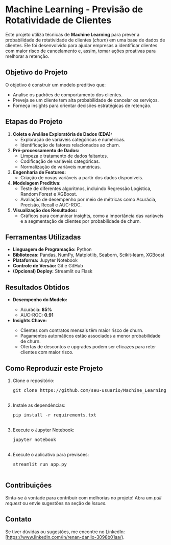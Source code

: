 <!DOCTYPE html>
<html>
<head>
    <title>Machine Learning - Previsão de Rotatividade de Clientes</title>
</head>
<body>
    <h1>Machine Learning - Previsão de Rotatividade de Clientes</h1>
    <p>
        Este projeto utiliza técnicas de <strong>Machine Learning</strong> para prever a probabilidade de rotatividade de clientes (<em>churn</em>) em uma base de dados de clientes. Ele foi desenvolvido para ajudar empresas a identificar clientes com maior risco de cancelamento e, assim, tomar ações proativas para melhorar a retenção.
    </p>

 <h2>Objetivo do Projeto</h2>
    <p>
        O objetivo é construir um modelo preditivo que:
    </p>
    <ul>
        <li>Analise os padrões de comportamento dos clientes.</li>
        <li>Preveja se um cliente tem alta probabilidade de cancelar os serviços.</li>
        <li>Forneça insights para orientar decisões estratégicas de retenção.</li>
    </ul>

 <h2>Etapas do Projeto</h2>
    <ol>
        <li>
            <strong>Coleta e Análise Exploratória de Dados (EDA):</strong>
            <ul>
                <li>Exploração de variáveis categóricas e numéricas.</li>
                <li>Identificação de fatores relacionados ao churn.</li>
            </ul>
        </li>
        <li>
            <strong>Pré-processamento de Dados:</strong>
            <ul>
                <li>Limpeza e tratamento de dados faltantes.</li>
                <li>Codificação de variáveis categóricas.</li>
                <li>Normalização de variáveis numéricas.</li>
            </ul>
        </li>
        <li>
            <strong>Engenharia de Features:</strong>
            <ul>
                <li>Criação de novas variáveis a partir dos dados disponíveis.</li>
            </ul>
        </li>
        <li>
            <strong>Modelagem Preditiva:</strong>
            <ul>
                <li>Teste de diferentes algoritmos, incluindo Regressão Logística, Random Forest e XGBoost.</li>
                <li>Avaliação de desempenho por meio de métricas como Acurácia, Precisão, Recall e AUC-ROC.</li>
            </ul>
        </li>
        <li>
            <strong>Visualização dos Resultados:</strong>
            <ul>
                <li>Gráficos para comunicar insights, como a importância das variáveis e a segmentação de clientes por probabilidade de churn.</li>
            </ul>
        </li>
    </ol>

<h2>Ferramentas Utilizadas</h2>
    <ul>
        <li><strong>Linguagem de Programação:</strong> Python</li>
        <li><strong>Bibliotecas:</strong> Pandas, NumPy, Matplotlib, Seaborn, Scikit-learn, XGBoost</li>
        <li><strong>Plataforma:</strong> Jupyter Notebook</li>
        <li><strong>Controle de Versão:</strong> Git e GitHub</li>
        <li><strong>(Opcional) Deploy:</strong> Streamlit ou Flask</li>
    </ul>

<h2>Resultados Obtidos</h2>
    <ul>
        <li><strong>Desempenho do Modelo:</strong></li>
        <ul>
            <li>Acurácia: <strong>85%</strong></li>
            <li>AUC-ROC: <strong>0.91</strong></li>
        </ul>
        <li><strong>Insights Chave:</strong></li>
        <ul>
            <li>Clientes com contratos mensais têm maior risco de churn.</li>
            <li>Pagamentos automáticos estão associados a menor probabilidade de churn.</li>
            <li>Ofertas de descontos e upgrades podem ser eficazes para reter clientes com maior risco.</li>
        </ul>
    </ul>

<h2>Como Reproduzir este Projeto</h2>
    <ol>
        <li>Clone o repositório:
            <pre>
git clone https://github.com/seu-usuario/Machine_Learning.git
            </pre>
        </li>
        <li>Instale as dependências:
            <pre>
pip install -r requirements.txt
            </pre>
        </li>
        <li>Execute o Jupyter Notebook:
            <pre>
jupyter notebook
            </pre>
        </li>
        <li> Execute o aplicativo para previsões:
            <pre>
streamlit run app.py
            </pre>
        </li>
    </ol>

<h2>Contribuições</h2>
    <p>
        Sinta-se à vontade para contribuir com melhorias no projeto! Abra um <em>pull request</em> ou envie sugestões na seção de <em>issues</em>.
    </p>

 <h2>Contato</h2>
    <p>
        Se tiver dúvidas ou sugestões, me encontre no LinkedIn: <a href="#">[https://www.linkedin.com/in/renan-danilo-3098b01aa/)</a>.
    </p>
</body>
</html>

